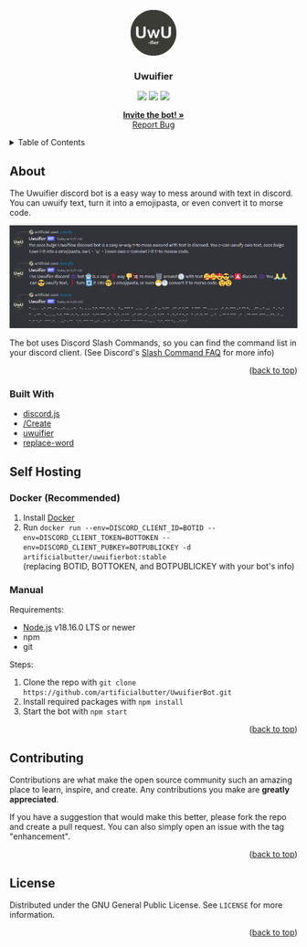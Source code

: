 <div id="top"></div>

<!-- PROJECT LOGO -->
<br />
<div align="center">
  <a href="https://github.com/artificialbutter/UwuifierBot">
    <img src="icon.png" alt="Icon" width="80" height="80">
  </a>

  <h3 align="center">Uwuifier</h3>
  <img src='https://img.shields.io/github/license/artificialbutter/UwuifierBot?style=flat-square'>
  <img src='https://img.shields.io/github/commit-activity/m/artificialbutter/UwuifierBot?style=flat-square'>
  <img src='https://img.shields.io/docker/pulls/artificialbutter/uwuifierbot?style=flat-square'>

  <p align="center">
    <a href="https://discord.com/api/oauth2/authorize?client_id=969743347138822174&permissions=2147801152&scope=bot%20applications.commands"><strong>Invite the bot! »</strong></a>
    <br />
    <a href="https://github.com/artificialbutter/UwuifierBot/issues">Report Bug</a>
  </p>
</div>



<!-- TABLE OF CONTENTS -->
<details>
  <summary>Table of Contents</summary>
  <ol>
    <li>
      <a href="#about-the-project">About The Project</a>
      <ul>
        <li><a href="#built-with">Built With</a></li>
      </ul>
    </li>
    <li><a href="#self-hosting">Self Hosting</a></li>
    <li><a href="#contributing">Contributing</a></li>
    <li><a href="#license">License</a></li>
  </ol>
</details>



<!-- ABOUT THE PROJECT -->
## About

The Uwuifier discord bot is a easy way to mess around with text in discord.
You can uwuify text, turn it into a emojipasta, or even convert it to morse code.

<img src="screenshot.png"
         alt="Screenshot">


The bot uses Discord Slash Commands, so you can find the command list in your discord client. (See Discord's <a href="https://support.discord.com/hc/en-us/articles/1500000368501-Slash-Commands-FAQ">Slash Command FAQ</a> for more info)



<p align="right">(<a href="#top">back to top</a>)</p>



### Built With

* [discord.js](https://discord.js.org/)
* [/Create](https://www.npmjs.com/package/slash-create)
* [uwuifier](https://www.npmjs.com/package/@patarapolw/uwuifier)
* [replace-word](https://www.npmjs.com/package/replace-word)



<!-- SELF HOSTING -->
## Self Hosting
### Docker (Recommended)
1. Install <a href="https://docs.docker.com/get-docker/">Docker </a> 
2. Run `docker run --env=DISCORD_CLIENT_ID=BOTID --env=DISCORD_CLIENT_TOKEN=BOTTOKEN --env=DISCORD_CLIENT_PUBKEY=BOTPUBLICKEY -d artificialbutter/uwuifierbot:stable` <br>(replacing BOTID, BOTTOKEN, and BOTPUBLICKEY with your bot's info)
### Manual
Requirements:
* [Node.js](https://nodejs.org/en/) v18.16.0 LTS or newer
* npm
* git

Steps:
1. Clone the repo with `git clone https://github.com/artificialbutter/UwuifierBot.git`
2. Install required packages with `npm install` 
3. Start the bot with `npm start`


<p align="right">(<a href="#top">back to top</a>)</p>

<!-- CONTRIBUTING -->
## Contributing

Contributions are what make the open source community such an amazing place to learn, inspire, and create. Any contributions you make are **greatly appreciated**.

If you have a suggestion that would make this better, please fork the repo and create a pull request. You can also simply open an issue with the tag "enhancement".

<p align="right">(<a href="#top">back to top</a>)</p>



<!-- LICENSE -->
## License

Distributed under the GNU General Public License. See `LICENSE` for more information.


<p align="right">(<a href="#top">back to top</a>)</p>
